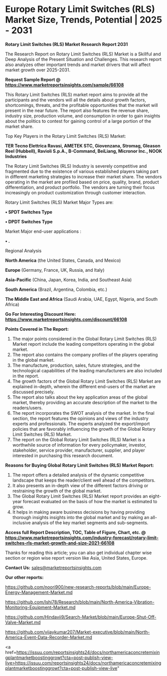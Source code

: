 # Europe Rotary Limit Switches (RLS) Market Size, Trends, Potential | 2025 - 2031

<strong>Rotary Limit Switches (RLS) Market Research Report 2031</strong>

The Research Report on Rotary Limit Switches (RLS) Market is a Skillful and Deep Analysis of the Present Situation and Challenges. This research report also analyzes other important trends and market drivers that will affect market growth over 2025-2031.

<strong>Request Sample Report @ <a href=https://www.marketreportsinsights.com/sample/66108>https://www.marketreportsinsights.com/sample/66108</a></strong>

This Rotary Limit Switches (RLS) market report aims to provide all the participants and the vendors will all the details about growth factors, shortcomings, threats, and the profitable opportunities that the market will present in the near future. The report also features the revenue share, industry size, production volume, and consumption in order to gain insights about the politics to contest for gaining control of a large portion of the market share.

Top Key Players in the Rotary Limit Switches (RLS) Market:

<strong>TER Tecno Elettrica Ravasi, AMETEK STC, Giovenzana, Stromag, Gleason Reel (Hubbell), Ravioli S.p.A., B-Command, BeiLiang, Micronor Inc., NOOK Industries</strong>

The Rotary Limit Switches (RLS) Industry is severely competitive and fragmented due to the existence of various established players taking part in different marketing strategies to increase their market share. The vendors operating in the market are profiled based on price, quality, brand, product differentiation, and product portfolio. The vendors are turning their focus increasingly on product customization through customer interaction.

Rotary Limit Switches (RLS) Market Major Types are:

<strong>• SPDT Switches Type

• DPDT Switches Type</strong>

Market Major end-user applications :

<strong>• .</strong>

Regional Analysis

</u><strong><b>North America</b></strong> (the United States, Canada, and Mexico)

<strong><b>Europe </b></strong>(Germany, France, UK, Russia, and Italy)

<strong><b>Asia-Pacific</b></strong> (China, Japan, Korea, India, and Southeast Asia)

<strong><b>South America</b></strong> (Brazil, Argentina, Colombia, etc.)

<strong><b>The Middle East and Africa</b></strong> (Saudi Arabia, UAE, Egypt, Nigeria, and South Africa)

<strong>Go For Interesting Discount Here: <a href=https://www.marketreportsinsights.com/discount/66108>https://www.marketreportsinsights.com/discount/66108</a></strong>

<strong>Points Covered in The Report:</strong>
<ol>
  <li>The major points considered in the Global Rotary Limit Switches (RLS) Market report include the leading competitors operating in the global market.</li>
  <li>The report also contains the company profiles of the players operating in the global market.</li>
  <li>The manufacture, production, sales, future strategies, and the technological capabilities of the leading manufacturers are also included in the report.</li>
  <li>The growth factors of the Global Rotary Limit Switches (RLS) Market are explained in-depth, wherein the different end-users of the market are discussed precisely.</li>
  <li>The report also talks about the key application areas of the global market, thereby providing an accurate description of the market to the readers/users.</li>
  <li>The report incorporates the SWOT analysis of the market. In the final section, the report features the opinions and views of the industry experts and professionals. The experts analyzed the export/import policies that are favorably influencing the growth of the Global Rotary Limit Switches (RLS) Market.</li>
  <li>The report on the Global Rotary Limit Switches (RLS) Market is a worthwhile source of information for every policymaker, investor, stakeholder, service provider, manufacturer, supplier, and player interested in purchasing this research document.</li>
</ol>
<strong>Reasons for Buying Global Rotary Limit Switches (RLS) Market Report:</strong>

<ol>
  <li>The report offers a detailed analysis of the dynamic competitive landscape that keeps the reader/client well ahead of the competitors.</li>
  <li>It also presents an in-depth view of the different factors driving or restraining the growth of the global market.</li>
  <li>The Global Rotary Limit Switches (RLS) Market report provides an eight-year forecast evaluated on the basis of how the market is estimated to grow.</li>
  <li>It helps in making aware business decisions by having providing thorough insights insights into the global market and by making an all-inclusive analysis of the key market segments and sub-segments.</li>
</ol>
<strong>Access full Report Description, TOC, Table of Figure, Chart, etc. @ <a href=https://www.marketreportsinsights.com/industry-forecast/rotary-limit-switches-rls-market-growth-and-size-2021-66108>https://www.marketreportsinsights.com/industry-forecast/rotary-limit-switches-rls-market-growth-and-size-2021-66108</a></strong>


Thanks for reading this article; you can also get individual chapter wise section or region wise report version like Asia, United States, Europe.

<strong>Contact Us:</strong>
sales@marketreportsinsights.com

<strong>Our other reports:</strong>

<a href=https://github.com/noori900/new-research-reports/blob/main/Europe-Energy-Management-Market.md>https://github.com/noori900/new-research-reports/blob/main/Europe-Energy-Management-Market.md</a>

<a href=https://github.com/Ishi78/Research/blob/main/North-America-Vibration-Monitoring-Equipment-Market.md>https://github.com/Ishi78/Research/blob/main/North-America-Vibration-Monitoring-Equipment-Market.md</a>

<a href=https://github.com/Hindavii9/Search-Market/blob/main/Europe-Shut-Off-Valve-Market.md>https://github.com/Hindavii9/Search-Market/blob/main/Europe-Shut-Off-Valve-Market.md</a>

<a href=https://github.com/vijaykumar207/Market-executive/blob/main/North-America-Event-Data-Recorder-Market.md>https://github.com/vijaykumar207/Market-executive/blob/main/North-America-Event-Data-Recorder-Market.md</a>

<a href=https://issuu.com/reportsinsights24/docs/northamericaconcretemixingplantmarketboostinggrowt?cta=post-publish-view-live>https://issuu.com/reportsinsights24/docs/northamericaconcretemixingplantmarketboostinggrowt?cta=post-publish-view-live</a>"
